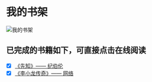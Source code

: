 # 我的书架

![我的书架](https://i.loli.net/2018/04/16/5ad4563276e8c.jpeg)

 ## 已完成的书籍如下，可直接点击在线阅读

- [x] [《先知》—— 纪伯伦](https://adymilk.github.io/MyGitBooks/先知/book/)
- [x] [《李小龙传奇》—— 网络](https://adymilk.github.io/MyGitBooks/李小龙哲学笔记/book/)